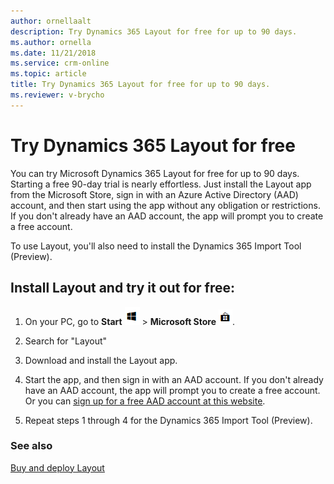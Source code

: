 ```yaml
---
author: ornellaalt
description: Try Dynamics 365 Layout for free for up to 90 days.
ms.author: ornella
ms.date: 11/21/2018
ms.service: crm-online
ms.topic: article
title: Try Dynamics 365 Layout for free for up to 90 days.
ms.reviewer: v-brycho
---
```


# Try Dynamics 365 Layout for free

You can try Microsoft Dynamics 365 Layout for free for up to 90 days. Starting a free 90-day trial is nearly effortless. Just install 
the Layout app from the Microsoft Store, sign in with an Azure Active Directory (AAD) account, and then start using the app without 
any obligation or restrictions. If you don't already have an AAD account, the app will prompt you to create a free account.

To use Layout, you'll also need to install the Dynamics 365 Import Tool (Preview). 

## Install Layout and try it out for free:

1. On your PC, go to **Start** ![Start](media/d2a2ae5e90bdd0e0642abb5458af1016.png "Start") \> **Microsoft Store** ![Microsoft Store](media/2ac602b5a7855d312f3e7d924732acca.png "Microsoft Store").

2. Search for "Layout"

3. Download and install the Layout app.

4. Start the app, and then sign in with an AAD account. If you don't already have an AAD account, the app will prompt you to 
create a free account. Or you can [sign up for a free AAD account at this website](https://docs.microsoft.com/en-us/azure/active-directory/fundamentals/active-directory-access-create-new-tenant). 

5. Repeat steps 1 through 4 for the Dynamics 365 Import Tool (Preview).

### See also

[Buy and deploy Layout](buy-and-deploy-layout.md)
